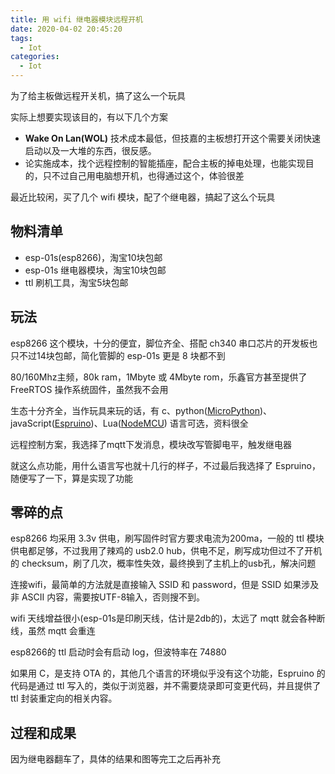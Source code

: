 ```yaml
---
title: 用 wifi 继电器模块远程开机
date: 2020-04-02 20:45:20
tags:
  - Iot
categories:
  - Iot
---
```


为了给主板做远程开关机，搞了这么一个玩具

实际上想要实现该目的，有以下几个方案
  - **Wake On Lan(WOL)** 技术成本最低，但技嘉的主板想打开这个需要关闭快速启动以及一大堆的东西，很反感。
  - 论实施成本，找个远程控制的智能插座，配合主板的掉电处理，也能实现目的，只不过自己用电脑想开机，也得通过这个，体验很差

最近比较闲，买了几个 wifi 模块，配了个继电器，搞起了这么个玩具

## 物料清单

 - esp-01s(esp8266)，淘宝10块包邮
 - esp-01s 继电器模块，淘宝10块包邮
 - ttl 刷机工具，淘宝5块包邮

## 玩法

esp8266 这个模块，十分的便宜，脚位齐全、搭配 ch340 串口芯片的开发板也只不过14块包邮，简化管脚的 esp-01s 更是 8 块都不到

80/160Mhz主频，80k ram，1Mbyte 或 4Mbyte rom，乐鑫官方甚至提供了 FreeRTOS 操作系统固件，虽然我不会用

生态十分齐全，当作玩具来玩的话，有 c、python([MicroPython](http://docs.micropython.org/en/latest/esp8266/quickref.html))、javaScript([Espruino](https://www.espruino.com/EspruinoESP8266))、Lua([NodeMCU](https://nodemcu.readthedocs.io/en/master/)) 语言可选，资料很全

远程控制方案，我选择了mqtt下发消息，模块改写管脚电平，触发继电器

就这么点功能，用什么语言写也就十几行的样子，不过最后我选择了 Espruino，随便写了一下，算是实现了功能

## 零碎的点

esp8266 均采用 3.3v 供电，刷写固件时官方要求电流为200ma，一般的 ttl 模块供电都足够，不过我用了辣鸡的 usb2.0 hub，供电不足，刷写成功但过不了开机的 checksum，刷了几次，概率性失效，最终换到了主机上的usb孔，解决问题

连接wifi，最简单的方法就是直接输入 SSID 和 password，但是 SSID 如果涉及非 ASCII 内容，需要按UTF-8输入，否则搜不到。

wifi 天线增益很小(esp-01s是印刷天线，估计是2db的)，太远了 mqtt 就会各种断线，虽然 mqtt 会重连

esp8266的 ttl 启动时会有启动 log，但波特率在 74880

如果用 C，是支持 OTA 的，其他几个语言的环境似乎没有这个功能，Espruino 的代码是通过 ttl 写入的，类似于浏览器，并不需要烧录即可变更代码，并且提供了 ttl 封装重定向的相关内容。

## 过程和成果

因为继电器翻车了，具体的结果和图等完工之后再补充
